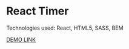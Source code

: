 # React Timer

Technologies used: React, HTML5, SASS, BEM

[DEMO LINK](https://IrynaHerasymchuk.github.io/timer/)

